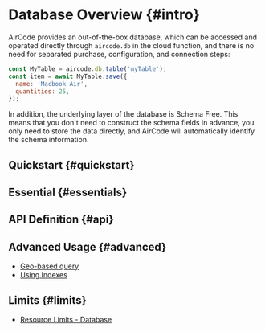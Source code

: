 # Database Overview {#intro}

AirCode provides an out-of-the-box database, which can be accessed and operated directly through `aircode.db` in the cloud function, and there is no need for separated purchase, configuration, and connection steps:

```js
const MyTable = aircode.db.table('myTable');
const item = await MyTable.save({
  name: 'Macbook Air',
  quantities: 25,
});
```

In addition, the underlying layer of the database is Schema Free. This means that you don't need to construct the schema fields in advance, you only need to store the data directly, and AirCode will automatically identify the schema information.

## Quickstart {#quickstart}

<ListBoxContainer>
<ListBox
  title="Database Quickstart"
  link="/getting-started/database"
  description="Follow this simple tutorial to learn how to do database operations with AirCode's cloud functions."
  single
/>
</ListBoxContainer>

## Essential {#essentials}

<ListBoxContainer>
<ListBox
  link="/guide/database/insert"
  title="Insert Data"
  description="Insert a record directly into the database without constructing schemas, or insert multiple records at a time"
/>
<ListBox
  link="/guide/database/find"
  title="Find Data"
  description="Learn how to obtain records according to different query conditions, and perform advanced operations such as paging and sorting on query results"
/>
<ListBox
  link="/guide/database/update"
  title="Update Data"
  description="Modify the data and save to update the record, or perform the update operation directly through the SET statement to improve performance"
/>
<ListBox
  link="/guide/database/delete"
  title="Delete Data"
  description="Delete one or more records at one time, or directly delete all matching records according to the query conditions"
/>
</ListBoxContainer>

## API Definition {#api}

<ListBoxContainer>
<ListBox
  link="/reference/server/database-api"
  title="Database API"
  description="API definitions on aircode.db"
/>
</ListBoxContainer>

## Advanced Usage {#advanced}

- [Geo-based query](/guide/database/geo)
- [Using Indexes](/guide/database/indexes)

## Limits {#limits}

- [Resource Limits - Database](/about/limits#database)
